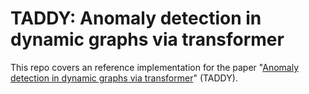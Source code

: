 # TADDY: Anomaly detection in dynamic graphs via transformer
This repo covers an reference implementation for the paper "[Anomaly detection in dynamic graphs via transformer](https://arxiv.org/pdf/2106.09876.pdf)" (TADDY).
